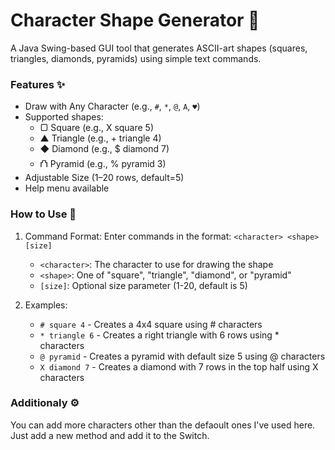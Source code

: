 # Character Shape Generator 🎨
A Java Swing-based GUI tool that generates ASCII-art shapes (squares, triangles, diamonds, pyramids) using simple text commands.

### Features ✨
* Draw with Any Character (e.g., `#`, `*`, `@`, `A`, `♥`)
* Supported shapes:
     * ▢ Square (e.g., X square 5)
     * ▲ Triangle (e.g., + triangle 4)
     * ◆ Diamond (e.g., $ diamond 7)
     * ⛫ Pyramid (e.g., % pyramid 3)
* Adjustable Size (1–20 rows, default=5)
* Help menu available

### How to Use 🚀
1. Command Format: Enter commands in the format: `<character> <shape> [size]`
   * `<character>`: The character to use for drawing the shape
   * `<shape>`: One of "square", "triangle", "diamond", or "pyramid"
   * `[size]`: Optional size parameter (1-20, default is 5)
     
2. Examples:
    * `# square 4` - Creates a 4x4 square using # characters
    * `* triangle 6` - Creates a right triangle with 6 rows using * characters
    * `@ pyramid` - Creates a pyramid with default size 5 using @ characters
    * `X diamond 7` - Creates a diamond with 7 rows in the top half using X characters

### Additionaly ⚙️
You can add more characters other than the defaoult ones I've used here.  
Just add a new method and add it to the Switch.


